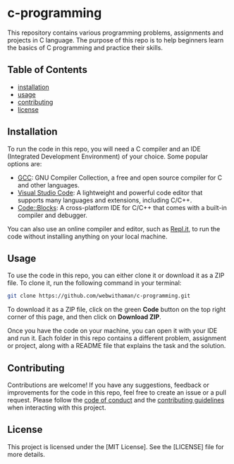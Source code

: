 # c-programming

This repository contains various programming problems, assignments and projects in C language. The purpose of this repo is to help beginners learn the basics of C programming and practice their skills.

## Table of Contents

- [installation](#installation)
- [usage](#usage)
- [contributing](#contributing)
- [license](#license)

## Installation

To run the code in this repo, you will need a C compiler and an IDE (Integrated Development Environment) of your choice. Some popular options are:

- [GCC](^1^): GNU Compiler Collection, a free and open source compiler for C and other languages.
- [Visual Studio Code](^2^): A lightweight and powerful code editor that supports many languages and extensions, including C/C++.
- [Code::Blocks](^3^): A cross-platform IDE for C/C++ that comes with a built-in compiler and debugger.

You can also use an online compiler and editor, such as [Repl.it](^4^), to run the code without installing anything on your local machine.

## Usage

To use the code in this repo, you can either clone it or download it as a ZIP file. To clone it, run the following command in your terminal:

```bash
git clone https://github.com/webwithaman/c-programming.git
```

To download it as a ZIP file, click on the green **Code** button on the top right corner of this page, and then click on **Download ZIP**.

Once you have the code on your machine, you can open it with your IDE and run it. Each folder in this repo contains a different problem, assignment or project, along with a README file that explains the task and the solution.

## Contributing

Contributions are welcome! If you have any suggestions, feedback or improvements for the code in this repo, feel free to create an issue or a pull request. Please follow the [code of conduct](^5^) and the [contributing guidelines](^6^) when interacting with this project.

## License

This project is licensed under the [MIT License]. See the [LICENSE] file for more details.
